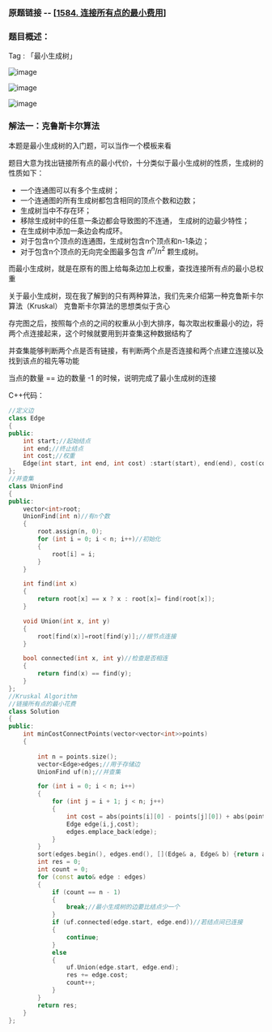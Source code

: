 ### 原题链接 -- [[1584. 连接所有点的最小费用](https://leetcode.cn/problems/min-cost-to-connect-all-points/)]

### 题目概述：
Tag : 「最小生成树」

![image](https://user-images.githubusercontent.com/99656524/201503569-87e59ce3-8b74-4bb2-ba4e-43f772edbf55.png)

![image](https://user-images.githubusercontent.com/99656524/201503584-03bb37f7-4f5e-4a20-ad72-7b47d529e5e5.png)

![image](https://user-images.githubusercontent.com/99656524/201503592-4f9b34bd-44f0-4315-ac6c-e715242c0aa6.png)

### 解法一：克鲁斯卡尔算法
本题是最小生成树的入门题，可以当作一个模板来看

题目大意为找出链接所有点的最小代价，十分类似于最小生成树的性质，生成树的性质如下：
* 一个连通图可以有多个生成树；
* 一个连通图的所有生成树都包含相同的顶点个数和边数；
* 生成树当中不存在环；
* 移除生成树中的任意一条边都会导致图的不连通， 生成树的边最少特性；
* 在生成树中添加一条边会构成环。
* 对于包含n个顶点的连通图，生成树包含n个顶点和n-1条边；
* 对于包含n个顶点的无向完全图最多包含 $n^n/n^2$ 颗生成树。

而最小生成树，就是在原有的图上给每条边加上权重，查找连接所有点的最小总权重

关于最小生成树，现在我了解到的只有两种算法，我们先来介绍第一种克鲁斯卡尔算法（Kruskal）
克鲁斯卡尔算法的思想类似于贪心

存完图之后，按照每个点的之间的权重从小到大排序，每次取出权重最小的边，将两个点连接起来，这个时候就要用到并查集这种数据结构了

并查集能够判断两个点是否有链接，有判断两个点是否连接和两个点建立连接以及找到该点的祖先等功能

当点的数量 == 边的数量 -1 的时候，说明完成了最小生成树的连接

C++代码：
```cpp
//定义边
class Edge
{
public:
	int start;//起始结点
	int end;//终止结点
	int cost;//权重
	Edge(int start, int end, int cost) :start(start), end(end), cost(cost) {}
};
//并查集
class UnionFind
{
public:
	vector<int>root;
	UnionFind(int n)//有n个数
	{
		root.assign(n, 0);
		for (int i = 0; i < n; i++)//初始化
		{
			root[i] = i;
		}
	}

	int find(int x)
	{
		return root[x] == x ? x : root[x]= find(root[x]);
	}

	void Union(int x, int y)
	{
		root[find(x)]=root[find(y)];//根节点连接
	}

	bool connected(int x, int y)//检查是否相连
	{
		return find(x) == find(y);
	}
};
//Kruskal Algorithm
//链接所有点的最小花费
class Solution
{
public:
	int minCostConnectPoints(vector<vector<int>>points)
	{
		
		int n = points.size();
		vector<Edge>edges;//用于存储边
		UnionFind uf(n);//并查集

		for (int i = 0; i < n; i++)
		{
			for (int j = i + 1; j < n; j++)
			{
				int cost = abs(points[i][0] - points[j][0]) + abs(points[i][1] - points[j][1]);//计算距离
				Edge edge(i,j,cost);
				edges.emplace_back(edge);
			}
		}
		sort(edges.begin(), edges.end(), [](Edge& a, Edge& b) {return a.cost < b.cost; });//按权重从小到大排序
		int res = 0;
		int count = 0;
		for (const auto& edge : edges)
		{
			if (count == n - 1)
			{
				break;//最小生成树的边要比结点少一个
			}
			if (uf.connected(edge.start, edge.end))//若结点间已连接
			{
				continue;
			}
			else
			{
				uf.Union(edge.start, edge.end);
				res += edge.cost;
				count++;
			}
		}
		return res;
	}
};
```

